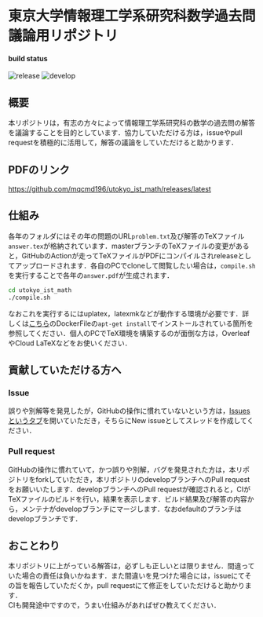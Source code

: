 # 東京大学情報理工学系研究科数学過去問議論用リポジトリ

#### build status
![release](https://github.com/mqcmd196/utokyo_ist_math/workflows/release/badge.svg)
![develop](https://github.com/mqcmd196/utokyo_ist_math/workflows/develop/badge.svg)

## 概要
本リポジトリは，有志の方々によって情報理工学系研究科の数学の過去問の解答を議論することを目的としています．協力していただける方は，issueやpull requestを積極的に活用して，解答の議論をしていただけると助かります．

## PDFのリンク
https://github.com/mqcmd196/utokyo_ist_math/releases/latest

## 仕組み
各年のフォルダにはその年の問題のURL`problem.txt`及び解答のTeXファイル`answer.tex`が格納されています．masterブランチのTeXファイルの変更があると，GitHubのActionが走ってTeXファイルがPDFにコンパイルされreleaseとしてアップロードされます．各自のPCでcloneして閲覧したい場合は，`compile.sh`を実行することで各年の`answer.pdf`が生成されます．

```bash
cd utokyo_ist_math
./compile.sh
```

なおこれを実行するにはuplatex，latexmkなどが動作する環境が必要です．詳しくは[こちら](https://github.com/mqcmd196/utokyo_ist_math/blob/master/.github/actions/latex/Dockerfile)のDockerFileの`apt-get install`でインストールされている箇所を参照してください．個人のPCでTeX環境を構築するのが面倒な方は，OverleafやCloud LaTeXなどをお使いください．

## 貢献していただける方へ

### Issue
誤りや別解等を発見したが，GitHubの操作に慣れていないという方は，[Issuesというタブ](https://github.com/mqcmd196/utokyo_ist_math/issues)を開いていただき，そちらにNew issueとしてスレッドを作成してください．

### Pull request
GitHubの操作に慣れていて，かつ誤りや別解，バグを発見された方は，本リポジトリをforkしていただき，本リポジトリのdevelopブランチへのPull requestをお願いいたします．developブランチへのPull requestが確認されると，CIがTeXファイルのビルドを行い，結果を表示します．ビルド結果及び解答の内容から，メンテナがdevelopブランチにマージします．なおdefaultのブランチはdevelopブランチです．

## おことわり
本リポジトリに上がっている解答は，必ずしも正しいとは限りません．間違っていた場合の責任は負いかねます．また間違いを見つけた場合には，issueにてその旨を報告していただくか，pull requestにて修正をしていただけると助かります．  
CIも開発途中ですので，うまい仕組みがあればぜひ教えてください．